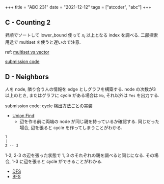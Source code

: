 +++
title = "ABC 231"
date = "2021-12-12"
tags = ["atcoder", "abc"]
+++



## C - Counting 2

昇順でソートして lower_bound 使って $x_i$ 以上となる index を調べる.
二部探索用途で multiset を使うと遅いので注意.

ref: [multiset vs vector](/tips#multiset_vs_vector)

[submission code](https://atcoder.jp/contests/abc231/submissions/27824995)

## D - Neighbors


人を node, 隣り合う人の情報を edge としグラフを構築する.
node の次数が3以上のとき, またはグラフに cycle がある場合は `No`, それ以外は `Yes`  を出力する.

submission code: cycle 検出方法ごとの実装
- [Union Find](https://atcoder.jp/contests/abc231/submissions/27860144)
  - 辺を作る前に両端の node が同じ親を持っているか確認する. 同じだった場合, 辺を張ると cycle を作ってしまうことがわかる.

```
1
|
2 -- 3
```

1-2, 2-3 の辺を張った状態で 1, 3 のそれぞれの親を調べると同じになる. その場合, 1-3  に辺を張ると cycle ができることがわかる.

- [DFS](https://atcoder.jp/contests/abc231/submissions/27832128)
- [BFS](https://atcoder.jp/contests/abc231/submissions/27860233)
